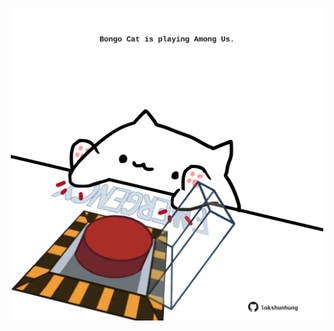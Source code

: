 <!-- built at 24/02/2022, 02:16:14 UTC -->
<p align="center">
  <img width="500" height="500" src="./ReadmeImage.svg">
</p>
